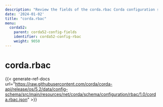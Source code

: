 ```yaml
---
description: "Review the fields of the corda.rbac Corda configuration section."
date: '2024-01-02'
title: "corda.rbac"
menu:
  corda52:
    parent: corda52-config-fields
    identifier: corda52-config-rbac
    weight: 9050
---
```

# corda.rbac

{{< generate-ref-docs url="https://raw.githubusercontent.com/corda/corda-api/release/os/5.2/data/config-schema/src/main/resources/net/corda/schema/configuration/rbac/1.0/corda.rbac.json" >}}